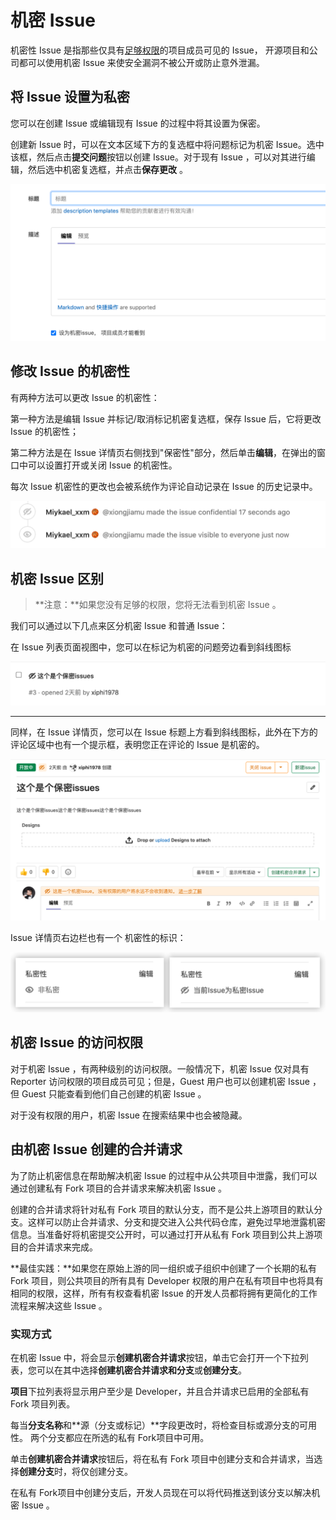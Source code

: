 # 机密 Issue[](#confidential-issues "Permalink")

机密性 Issue 是指那些仅具有[足够权限](#机密-issue-的访问权限)的项目成员可见的 Issue， 开源项目和公司都可以使用机密 Issue 来使安全漏洞不被公开或防止意外泄漏。

## 将 Issue 设置为私密[](#making-an-issue-confidential "Permalink")

您可以在创建 Issue 或编辑现有 Issue 的过程中将其设置为保密。

创建新 Issue 时，可以在文本区域下方的复选框中将问题标记为机密 Issue。选中该框，然后点击**提交问题**按钮以创建 Issue。对于现有 Issue ，可以对其进行编辑，然后选中机密复选框，并点击**保存更改** 。

[![Creating a new confidential issue](/docs/img/confidential_issues_create.png)](/docs/img/confidential_issues_create.png)

## 修改 Issue 的机密性[](#modifying-issue-confidentiality "Permalink")

有两种方法可以更改 Issue 的机密性：

第一种方法是编辑 Issue 并标记/取消标记机密复选框，保存 Issue 后，它将更改 Issue 的机密性；

第二种方法是在 Issue 详情页右侧找到"保密性"部分，然后单击**编辑**，在弹出的窗口中可以设置打开或关闭 Issue 的机密性。

每次 Issue 机密性的更改也会被系统作为评论自动记录在 Issue 的历史记录中。

[![Confidential issues system notes](/docs/img/confidential_issues_system_notes.png)](/docs/img/confidential_issues_system_notes.png)

## 机密 Issue 区别[](#indications-of-a-confidential-issue "Permalink")

> **注意：**如果您没有足够的权限，您将无法看到机密 Issue 。

我们可以通过以下几点来区分机密 Issue 和普通 Issue：

在 Issue 列表页面视图中，您可以在标记为机密的问题旁边看到斜线图标

[![Confidential issues index page](/docs/img/confidential_issues_index_page.png)](/docs/img/confidential_issues_index_page.png)

* * *

同样，在 Issue 详情页，您可以在 Issue 标题上方看到斜线图标，此外在下方的评论区域中也有一个提示框，表明您正在评论的 Issue 是机密的。

[![Confidential issue page](/docs/img/confidential_issues_issue_page.png)](/docs/img/confidential_issues_issue_page.png)

Issue 详情页右边栏也有一个 机密性的标识：

[![Sidebar confidential issue](/docs/img/sidebar_confidential_issue.png)](/docs/img/sidebar_confidential_issue.png)

## 机密 Issue 的访问权限[](#permissions-and-access-to-confidential-issues "Permalink")

对于机密 Issue ，有两种级别的访问权限。一般情况下，机密 Issue 仅对具有Reporter 访问权限的项目成员可见；但是，Guest 用户也可以创建机密 Issue ，但 Guest 只能查看到他们自己创建的机密 Issue 。

对于没有权限的用户，机密 Issue 在搜索结果中也会被隐藏。

## 由机密 Issue 创建的合并请求[](#merge-requests-for-confidential-issues "Permalink")

为了防止机密信息在帮助解决机密 Issue 的过程中从公共项目中泄露，我们可以通过创建私有 Fork 项目的合并请求来解决机密 Issue 。

创建的合并请求将针对私有 Fork 项目的默认分支，而不是公共上游项目的默认分支。这样可以防止合并请求、分支和提交进入公共代码仓库，避免过早地泄露机密信息。当准备好将机密提交公开时，可以通过打开从私有 Fork 项目到公共上游项目的合并请求来完成。

**最佳实践：**如果您在原始上游的同一组织或子组织中创建了一个长期的私有 Fork 项目，则公共项目的所有具有 Developer 权限的用户在私有项目中也将具有相同的权限，这样，所有有权查看机密 Issue 的开发人员都将拥有更简化的工作流程来解决这些 Issue 。

### 实现方式[](#how-it-works "Permalink")

在机密 Issue 中，将会显示**创建机密合并请求**按钮，单击它会打开一个下拉列表，您可以在其中选择**创建机密合并请求和分支**或**创建分支**。

**项目**下拉列表将显示用户至少是 Developer，并且合并请求已启用的全部私有 Fork 项目列表。

每当**分支名称**和**源（分支或标记）**字段更改时，将检查目标或源分支的可用性。 两个分支都应在所选的私有 Fork项目中可用。

单击**创建机密合并请求**按钮后，将在私有 Fork 项目中创建分支和合并请求，当选择**创建分支**时，将仅创建分支。

在私有 Fork项目中创建分支后，开发人员现在可以将代码推送到该分支以解决机密 Issue 。